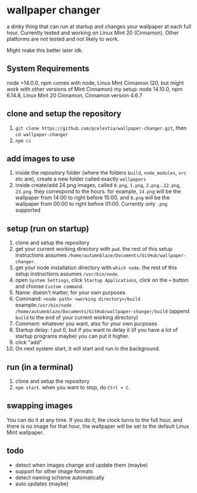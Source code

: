 # wallpaper changer
a dinky thing that can run at startup and changes your wallpaper at each full hour. Currently tested and working on Linux Mint 20 (Cinnamon). Other platforms are not tested and not likely to work.

Might make this better later idk.

## System Requirements
node >14.0.0, npm comes with node, Linux Mint Cinnamon (20, but might work with other versions of Mint Cinnamon)
my setup: node 14.10.0, npm 6.14.8, Linux Mint 20 Cinnamon, Cinnamon version 4.6.7

## clone and setup the repository
1. `git clone https://github.com/pcelestia/wallpaper-changer.git`, then `cd wallpaper-changer`
2. `npm ci`

## add images to use
1. inside the repository folder (where the folders `build`, `node_modules`, `src` etc are), create a new folder called exactly `wallpapers`
2. inside create/add 24 png images, called `0.png`, `1.png`, `2.png`...`22.png`, `23.png`. they correspond to the hours. for example, `14.png` will be the wallpaper from 14:00 to right before 15:00, and `0.png` will be the wallpaper from 00:00 to right before 01:00. Currently only `.png` supported

## setup (run on startup)
1. clone and setup the repository
2. get your current working directory with `pwd`. the rest of this setup instructions assumes `/home/autumnblaze/Documents/GitHub/wallpaper-changer`.
3. get your node installation directory with `which node`. the rest of this setup instructions assumes `/usr/bin/node`.
4. open `System Settings`, click `Startup Applications`, click on the `+` button and choose `Custom command`.
5. Name: doesn't matter, for your own purposes
6. Command: `<node path> <working directory>/build`
   example:`/usr/bin/node /home/autumnblaze/Documents/GitHub/wallpaper-changer/build` (append `build` to the end of your current working directory)
7. Comment: whatever you want, also for your own purposes
8. Startup delay: I put 0, but if you want to delay it (if you have a lot of startup programs maybe) you can put it higher.
9. click "add"
10. On next system start, it will start and run in the background.

## run (in a terminal)
1. clone and setup the repository
2. `npm start`. when you want to stop, do `Ctrl + C`.

## swapping images
You can do it at any time. If you do it, the clock turns to the full hour, and there is no image for that hour, the wallpaper will be set to the default Linux Mint wallpaper.

## todo
- detect when images change and update them (maybe)
- support for other image formats
- detect naming scheme automatically
- auto updates (maybe)
